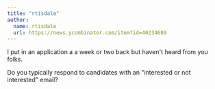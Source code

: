 ```yaml
---
title: "rtisdale"
author:
  name: rtisdale
  url: https://news.ycombinator.com/item?id=40234689
---
```

I put in an application a a week or two back but haven&#x27;t heard from you folks.

Do you typically respond to candidates with an &quot;interested or not interested&quot; email?
